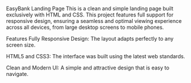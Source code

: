 EasyBank Landing Page
This is a clean and simple landing page built exclusively with HTML and CSS. This project features full support for responsive design, ensuring a seamless and optimal viewing experience across all devices, from large desktop screens to mobile phones.

Features
Fully Responsive Design: The layout adapts perfectly to any screen size.

HTML5 and CSS3: The interface was built using the latest web standards.

Clean and Modern UI: A simple and attractive design that is easy to navigate.
